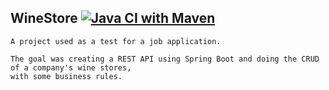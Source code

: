 ## WineStore [![Java CI with Maven](https://github.com/vitormuuniz/WineStore-Kotlin/actions/workflows/main.yml/badge.svg?branch=main)](https://github.com/vitormuuniz/WineStore-Kotlin/actions/workflows/main.yml)
    A project used as a test for a job application.

    The goal was creating a REST API using Spring Boot and doing the CRUD of a company's wine stores, 
    with some business rules.
